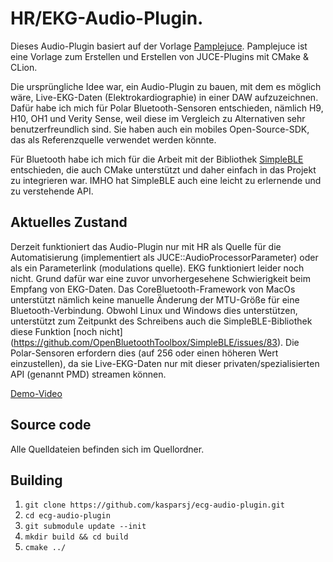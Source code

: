 # HR/EKG-Audio-Plugin.

Dieses Audio-Plugin basiert auf der Vorlage [Pamplejuce](https://github.com/sudara/pamplejuce/actions).
Pamplejuce ist eine Vorlage zum Erstellen und Erstellen von JUCE-Plugins mit CMake & CLion.

Die ursprüngliche Idee war, ein Audio-Plugin zu bauen, mit dem es möglich wäre, Live-EKG-Daten (Elektrokardiographie) in einer DAW aufzuzeichnen. Dafür habe ich mich für Polar Bluetooth-Sensoren entschieden, nämlich H9, H10, OH1 und Verity Sense, weil diese im Vergleich zu Alternativen sehr benutzerfreundlich sind. Sie haben auch ein mobiles Open-Source-SDK, das als Referenzquelle verwendet werden könnte.

Für Bluetooth habe ich mich für die Arbeit mit der Bibliothek [SimpleBLE](https://github.com/OpenBluetoothToolbox/SimpleBLE) entschieden, die auch CMake unterstützt und daher einfach in das Projekt zu integrieren war. IMHO hat SimpleBLE auch eine leicht zu erlernende und zu verstehende API.

## Aktuelles Zustand

Derzeit funktioniert das Audio-Plugin nur mit HR als Quelle für die Automatisierung (implementiert als JUCE::AudioProcessorParameter) oder als ein Parameterlink (modulations quelle). EKG funktioniert leider noch nicht. Grund dafür war eine zuvor unvorhergesehene Schwierigkeit beim Empfang von EKG-Daten. Das CoreBluetooth-Framework von MacOs unterstützt nämlich keine manuelle Änderung der MTU-Größe für eine Bluetooth-Verbindung. Obwohl Linux und Windows dies unterstützen, unterstützt zum Zeitpunkt des Schreibens auch die SimpleBLE-Bibliothek diese Funktion [noch nicht] (https://github.com/OpenBluetoothToolbox/SimpleBLE/issues/83). Die Polar-Sensoren erfordern dies (auf 256 oder einen höheren Wert einzustellen), da sie Live-EKG-Daten nur mit dieser privaten/spezialisierten API (genannt PMD) streamen können.

[Demo-Video](https://www.youtube.com/watch?v=l_BRtQtrjJE)

## Source code

Alle Quelldateien befinden sich im Quellordner.

## Building

1. `git clone https://github.com/kasparsj/ecg-audio-plugin.git`
2. `cd ecg-audio-plugin`
3. `git submodule update --init`
4. `mkdir build && cd build`
5. `cmake ../`

